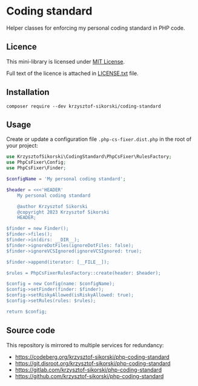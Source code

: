 # Coding standard

Helper classes for enforcing my personal coding standard in PHP code.

## Licence

This mini-library is licensed under [MIT License][MIT].

Full text of the licence is attached in [LICENSE.txt](./LICENSE.txt) file.

## Installation

```shell
composer require --dev krzysztof-sikorski/coding-standard
```

## Usage

Create or update a configuration file `.php-cs-fixer.dist.php`
in the root of your project:

```php
use KrzysztofSikorski\CodingStandard\PhpCsFixer\RulesFactory;
use PhpCsFixer\Config;
use PhpCsFixer\Finder;

$configName = 'My personal coding standard';

$header = <<<'HEADER'
    My personal coding standard

    @author Krzysztof Sikorski
    @copyright 2023 Krzysztof Sikorski
    HEADER;

$finder = new Finder();
$finder->files();
$finder->in(dirs: __DIR__);
$finder->ignoreDotFiles(ignoreDotFiles: false);
$finder->ignoreVCSIgnored(ignoreVCSIgnored: true);

$finder->append(iterator: [__FILE__]);

$rules = PhpCsFixerRulesFactory::create(header: $header);

$config = new Config(name: $configName);
$config->setFinder(finder: $finder);
$config->setRiskyAllowed(isRiskyAllowed: true);
$config->setRules(rules: $rules);

return $config;
```

## Source code

This repository is mirrored to multiple services for redundancy:

- <https://codeberg.org/krzysztof-sikorski/php-coding-standard>
- <https://git.disroot.org/krzysztof-sikorski/php-coding-standard>
- <https://gitlab.com/krzysztof-sikorski/php-coding-standard>
- <https://github.com/krzysztof-sikorski/php-coding-standard>

[MIT]:
https://spdx.org/licenses/MIT.html
